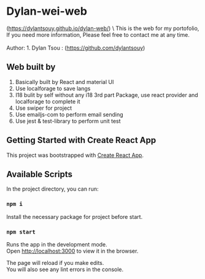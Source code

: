 ﻿# Dylan-wei-web
(https://dylantsouy.github.io/dylan-web/) \\
This is the web for my portofolio, If you need more information, Please feel free to contact me at any time.\
\
Author: 1. Dylan Tsou : (https://github.com/dylantsouy) 

## Web built by

1. Basically built by React and material UI
2. Use localforage to save langs
3. I18 bulit by self without any i18 3rd part Package, use react provider and localforage to complete it
4. Use swiper for project
5. Use emailjs-com to perform email sending
6. Use jest & test-library to perform unit test

## Getting Started with Create React App

This project was bootstrapped with [Create React App](https://github.com/facebook/create-react-app).

## Available Scripts

In the project directory, you can run:

### `npm i`

Install the necessary package for project before start.

### `npm start`

Runs the app in the development mode.\
Open [http://localhost:3000](http://localhost:3000) to view it in the browser.

The page will reload if you make edits.\
You will also see any lint errors in the console.
